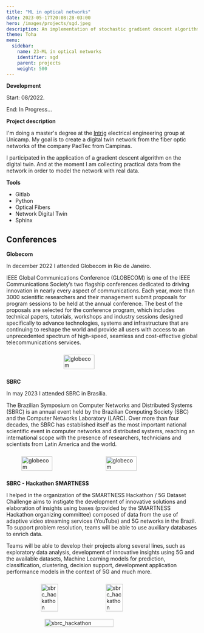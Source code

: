 ```yaml
---
title: "ML in optical networks"
date: 2023-05-17T20:08:28-03:00
hero: /images/projects/sgd.jpeg
description: An implementation of stochastic gradient descent algorithm to create a digital twin of a fiber optical network.
theme: Toha
menu:
  sidebar:
    name: 23-ML in optical networks
    identifier: sgd
    parent: projects
    weight: 500
---
```




**Development**

Start: 08/2022.

End: In Progress...


**Project description**

I'm doing a master's degree at the [Intrig](https://intrig.dca.fee.unicamp.br/) electrical engineering group at Unicamp. My goal is to create a digital twin network from the fiber optic networks of the company PadTec from Campinas.

I participated in the application of a gradient descent algorithm on the digital twin. And at the moment I am collecting practical data from the network in order to model the network with real data.


**Tools**
- Gitlab
- Python
- Optical Fibers
- Network Digital Twin
- Sphinx


Conferences
-----------

**Globecom**

In december 2022 I attended Globecom in Rio de Janeiro.

IEEE Global Communications Conference (GLOBECOM) is one of the IEEE Communications Society’s two flagship conferences dedicated to driving innovation in nearly every aspect of communications. Each year, more than 3000 scientific researchers and their management submit proposals for program sessions to be held at the annual conference. The best of the proposals are selected for the conference program, which includes technical papers, tutorials, workshops and industry sessions designed specifically to advance technologies, systems and infrastructure that are continuing to reshape the world and provide all users with access to an unprecedented spectrum of high-speed, seamless and cost-effective global telecommunications services.

<div style="display: flex; flex-wrap: wrap; justify-content: center;">
  <img src="/mrcmarc/posts/projects/images/intrig_unicamp/globecom.jpg" alt="globecom" style="width: 40%; margin: 10px;">
</div>

**SBRC**

In may 2023 I attended SBRC in Brasília.

The Brazilian Symposium on Computer Networks and Distributed Systems (SBRC) is an annual event held by the Brazilian Computing Society (SBC) and the Computer Networks Laboratory (LARC). Over more than four decades, the SBRC has established itself as the most important national scientific event in computer networks and distributed systems, reaching an international scope with the presence of researchers, technicians and scientists from Latin America and the world.

<div style="display: flex; flex-wrap: wrap; justify-content: center;">
  <img src="/mrcmarc/posts/projects/images/intrig_unicamp/sbrc.jpg" alt="globecom" style="width: 40%; margin: 10px;">
  <img src="/mrcmarc/posts/projects/images/intrig_unicamp/sbrc_hall.jpg" alt="globecom" style="width: 40%; margin: 10px;">
</div>


**SBRC - Hackathon SMARTNESS**

I helped in the organization of the SMARTNESS Hackathon / 5G Dataset Challenge aims to instigate the development of innovative solutions and elaboration of insights using bases (provided by the SMARTNESS Hackathon organizing committee) composed of data from the use of adaptive video streaming services (YouTube) and 5G networks in the Brazil. To support problem resolution, teams will be able to use auxiliary databases to enrich data.

Teams will be able to develop their projects along several lines, such as exploratory data analysis, development of innovative insights using 5G and the available datasets, Machine Learning models for prediction, classification, clustering, decision support, development application performance models in the context of 5G and much more.

<div style="display: flex; flex-wrap: wrap; justify-content: center;">
  <img src="/mrcmarc/posts/projects/images/intrig_unicamp/sbrc_hackathon1.jpg" alt="sbrc_hackathon" style="width: 30%; margin: 10px;">
  <img src="/mrcmarc/posts/projects/images/intrig_unicamp/sbrc_hackathon3.png" alt="sbrc_hackathon" style="width: 30%; margin: 10px;">
  <img src="/mrcmarc/posts/projects/images/intrig_unicamp/sbrc_hackathon2.jpg" alt="sbrc_hackathon" style="width: 60%; margin: 10px;">
</div>